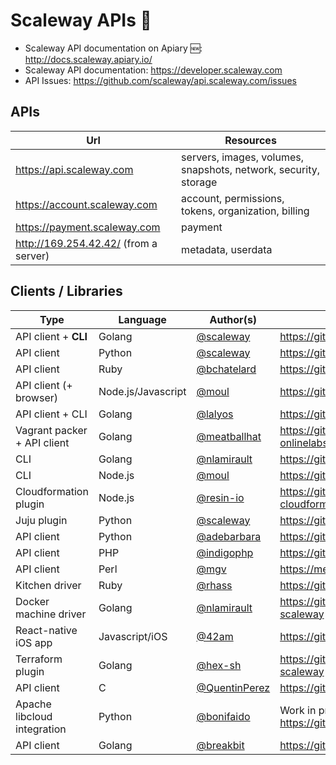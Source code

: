 # Scaleway APIs :pencil:

* Scaleway API documentation on Apiary :new:: http://docs.scaleway.apiary.io/
* Scaleway API documentation: https://developer.scaleway.com
* API Issues: https://github.com/scaleway/api.scaleway.com/issues

## APIs

Url                                   | Resources
--------------------------------------|--------------------------------------------------------------------
https://api.scaleway.com              | servers, images, volumes, snapshots, network, security, storage
https://account.scaleway.com          | account, permissions, tokens, organization, billing
https://payment.scaleway.com          | payment
http://169.254.42.42/ (from a server) | metadata, userdata

## Clients / Libraries

Type                        |  Language          | Author(s)                                        | URL
----------------------------|--------------------|--------------------------------------------------|---------------
API client + **CLI**        | Golang             | [@scaleway](https://github.com/scaleway)         | https://github.com/scaleway/scaleway-cli
API client                  | Python             | [@scaleway](https://github.com/scaleway)         | https://github.com/scaleway/python-scaleway
API client                  | Ruby               | [@bchatelard](https://github.com/bchatelard)     | https://github.com/bchatelard/scaleway-ruby
API client (+ browser)      | Node.js/Javascript | [@moul](https://github.com/moul)                 | https://github.com/moul/node-scaleway
API client + CLI            | Golang             | [@lalyos](https://github.com/lalyos)             | https://github.com/lalyos/onlabs
Vagrant packer + API client | Golang             | [@meatballhat](https://github.com/meatballhat)   | https://github.com/meatballhat/packer-builder-onlinelabs/
CLI                         | Golang             | [@nlamirault](https://github.com/nlamirault)     | https://github.com/nlamirault/go-scaleway
CLI                         | Node.js            | [@moul](https://github.com/moul)                 | https://github.com/moul/scaleway-cli-node
Cloudformation plugin       | Node.js            | [@resin-io](https://github.com/resin-io)         | https://github.com/resin-io/onlinelabs-cloudformation
Juju plugin                 | Python             | [@scaleway](https://github.com/scaleway)         | https://github.com/scaleway/juju-scaleway
API client                  | Python             | [@adebarbara](https://github.com/adebarbara)     | https://github.com/adebarbara/olpy
API client                  | PHP                | [@indigophp](https://github.com/indigophp)       | https://github.com/indigophp/scaleway
API client                  | Perl               | [@mgv](https://github.com/mgv)                   | https://metacpan.org/pod/WebService::Scaleway
Kitchen driver              | Ruby               | [@rhass](https://github.com/rhass)               | https://github.com/rhass/kitchen-scaleway
Docker machine driver       | Golang             | [@nlamirault](https://github.com/nlamirault)     | https://github.com/nlamirault/docker-machine-scaleway
React-native iOS app        | Javascript/iOS     | [@42am](https://github.com/42am)                 | https://github.com/42am/scaleway-ios
Terraform plugin            | Golang             | [@hex-sh](https://github.com/hex-sh)             | https://github.com/hex-sh/terraform-provider-scaleway
API client                  | C                  | [@QuentinPerez](https://github.com/QuentinPerez) | https://github.com/QuentinPerez/C-Scaleway
Apache libcloud integration | Python             | [@bonifaido](https://github.com/bonifaido)             | Work in progree at: https://github.com/apache/libcloud/pull/777
API client                  | Golang             | [@breakbit](https://github.com/breakbit)         | https://github.com/breakbit/scaleway
